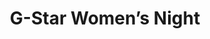 ---
layout: post
title: G-Star Women’s Night
thumb-jpg: /images/work-g-star.jpg
thumb-cover: /images/work-g-star-cover.png
thumb-mp4: /images/work-g-star.mp4
year: 2011
agency: Momkai
color: rgb(224, 222, 224)
role: Lead Flash Developer
href: https://vimeo.com/31965635
---